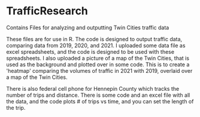 # TrafficResearch
Contains Files for analyzing and outputting Twin Cities traffic data

These files are for use in R.  The code is designed to output traffic data, comparing data from 2019, 2020, and 2021.  I uploaded some data file as excel spreadsheets, and the
code is designed to be used with these spreadsheets.  I also uploaded a picture of a map of the Twin Cities, that is used as the background and plotted over
in some code.  This is to create a 'heatmap' comparing the volumes of traffic in 2021 with 2019, overlaid over a map of the Twin Cities.

There is also federal cell phone for Hennepin County which tracks the number of trips and distance.  There is some code and an excel file with all the data, and the code
plots # of trips vs time, and you can set the length of the trip.

